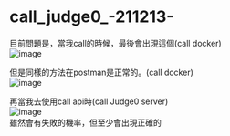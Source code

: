 # call_judge0_-211213-

目前問題是，當我call的時候，最後會出現這個(call docker)  
![image](https://user-images.githubusercontent.com/50321176/145726105-6e6baf39-a3fc-4d6b-a3c0-4752b4cf05aa.png)  
  
  
但是同樣的方法在postman是正常的。(call docker)  
![image](https://user-images.githubusercontent.com/50321176/145726134-b88a56cd-489f-4518-ab32-c1e7c1d12a3f.png)  
    

再當我去使用call api時(call Judge0 server)  
![image](https://user-images.githubusercontent.com/50321176/145726275-f2079f15-e900-4e3e-bf01-896e1c609564.png)  
雖然會有失敗的機率，但至少會出現正確的  
